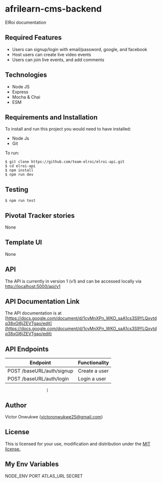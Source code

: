 # afrilearn-cms-backend
ElRoi documentation

<!-- [![](https://img.shields.io/badge/Protected_by-Hound-a873d1.svg)](https://houndci.com)  [![Build Status](https://travis-ci.com/Afrilearn/afrilearn-cms-backend.svg?branch=develop)](https://travis-ci.com/Afrilearn/afrilearn-cms-backend)  [![Coverage Status](https://coveralls.io/repos/github/Afrilearn/afrilearn-cms-backend/badge.svg?branch=develop)](https://coveralls.io/github/Afrilearn/afrilearn-cms-backend?branch=develop) -->


## Required Features

- Users can signup/login with email/password, google, and facebook
- Host users can create live video events
- Users can join live events, and add comments


## Technologies

- Node JS
- Express
- Mocha & Chai
- ESM


## Requirements and Installation

To install and run this project you would need to have installed:
- Node Js
- Git

To run:
```
$ git clone https://github.com/team-elroi/elroi-api.git
$ cd elroi-api
$ npm install
$ npm run dev
```

## Testing
```
$ npm run test
```

## Pivotal Tracker stories

None

## Template UI

None

## API

The API is currently in version 1 (v1) and can be accessed locally via [http://localhost:5000/api/v1](http://localhost:5000/api/vi)  

## API Documentation Link

The API documentation is at [https://docs.google.com/document/d/1cyMnXPn_WKO_saA1cs3S9YLQxytdq38xGl6jZEVTgao/edit](https://docs.google.com/document/d/1cyMnXPn_WKO_saA1cs3S9YLQxytdq38xGl6jZEVTgao/edit)

## API Endpoints

| Endpoint                                         | Functionality                            |
| ------------------------------------------------ | -----------------------------------------|
| POST /baseURL/auth/signup           | Create a user                           |
| POST /baseURL/auth/login   | Login a user                            |

                       |
    

## Author

Victor Onwukwe (victoronwukwe25@gmail.com)

## License

This is licensed for your use, modification and distribution under the [MIT license.](https://opensource.org/licenses/MIT)

## My Env Variables
NODE_ENV
PORT
ATLAS_URL
SECRET

